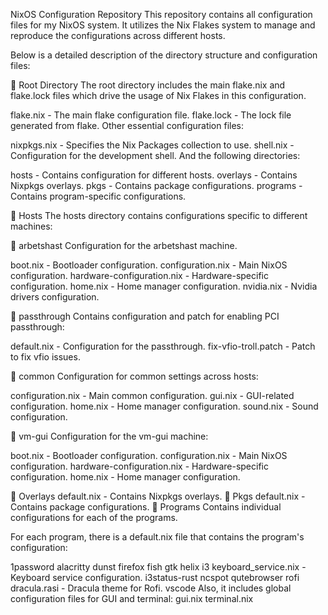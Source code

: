 
NixOS Configuration Repository
This repository contains all configuration files for my NixOS system. It utilizes the Nix Flakes system to manage and reproduce the configurations across different hosts.

Below is a detailed description of the directory structure and configuration files:

📁 Root Directory
The root directory includes the main flake.nix and flake.lock files which drive the usage of Nix Flakes in this configuration.

flake.nix - The main flake configuration file.
flake.lock - The lock file generated from flake.
Other essential configuration files:

nixpkgs.nix - Specifies the Nix Packages collection to use.
shell.nix - Configuration for the development shell.
And the following directories:

hosts - Contains configuration for different hosts.
overlays - Contains Nixpkgs overlays.
pkgs - Contains package configurations.
programs - Contains program-specific configurations.

📁 Hosts
The hosts directory contains configurations specific to different machines:

📂 arbetshast
Configuration for the arbetshast machine.

boot.nix - Bootloader configuration.
configuration.nix - Main NixOS configuration.
hardware-configuration.nix - Hardware-specific configuration.
home.nix - Home manager configuration.
nvidia.nix - Nvidia drivers configuration.

📂 passthrough
Contains configuration and patch for enabling PCI passthrough:

default.nix - Configuration for the passthrough.
fix-vfio-troll.patch - Patch to fix vfio issues.

📂 common
Configuration for common settings across hosts:

configuration.nix - Main common configuration.
gui.nix - GUI-related configuration.
home.nix - Home manager configuration.
sound.nix - Sound configuration.

📂 vm-gui
Configuration for the vm-gui machine:

boot.nix - Bootloader configuration.
configuration.nix - Main NixOS configuration.
hardware-configuration.nix - Hardware-specific configuration.
home.nix - Home manager configuration.

📁 Overlays
default.nix - Contains Nixpkgs overlays.
📁 Pkgs
default.nix - Contains package configurations.
📁 Programs
Contains individual configurations for each of the programs.

For each program, there is a default.nix file that contains the program's configuration:

1password
alacritty
dunst
firefox
fish
gtk
helix
i3
keyboard_service.nix - Keyboard service configuration.
i3status-rust
ncspot
qutebrowser
rofi
dracula.rasi - Dracula theme for Rofi.
vscode
Also, it includes global configuration files for GUI and terminal:
  gui.nix
  terminal.nix